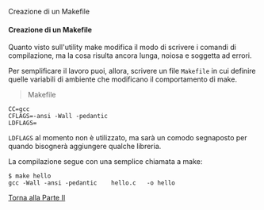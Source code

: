 Creazione di un Makefile


#### Creazione di un Makefile

Quanto visto sull'utility make modifica il modo di scrivere i comandi
di compilazione, ma la cosa risulta ancora lunga, noiosa e soggetta ad errori.

Per semplificare il lavoro puoi, allora, scrivere un file `Makefile` in
cui definire quelle variabili di ambiente che modificano il comportamento
di make.

> Makefile

```
CC=gcc
CFLAGS=-ansi -Wall -pedantic
LDFLAGS=
```

`LDFLAGS` al momento non è utilizzato, ma sarà un comodo segnaposto per
quando bisognerà aggiungere qualche libreria.

La compilazione segue con una semplice chiamata a make:

```
$ make hello
gcc -Wall -ansi -pedantic    hello.c   -o hello
```

<a href="/activities/2">Torna alla Parte II</a>
